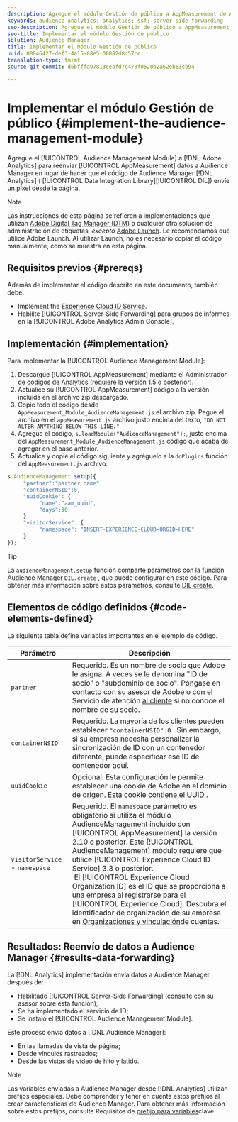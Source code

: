 ```yaml
---
description: Agregue el módulo Gestión de público a AppMeasurement de Adobe Analytics para reenviar datos de Analytics a Audience Manager en lugar de hacer que el código DIL (Biblioteca de integración de datos de Audience Manager) envíe un píxel desde la página.
keywords: audience analytics; analytics; ssf; server side forwarding
seo-description: Agregue el módulo Gestión de público a AppMeasurement de Adobe Analytics para reenviar datos de Analytics a Audience Manager en lugar de hacer que el código DIL (Biblioteca de integración de datos de Audience Manager) envíe un píxel desde la página.
seo-title: Implementar el módulo Gestión de público
solution: Audience Manager
title: Implementar el módulo Gestión de público
uuid: 08846427-def3-4a15-88e5-08882d8d57ce
translation-type: tm+mt
source-git-commit: d6bfffa97813eeafd7e478f0520b2a62eb63cb94

---
```



# Implementar el módulo Gestión de público {#implement-the-audience-management-module}

Agregue el [!UICONTROL Audience Management Module] a [!DNL Adobe Analytics] para reenviar [!UICONTROL AppMeasurement] datos a Audience Manager en lugar de hacer que el código de Audience Manager [!DNL Analytics] ( [!UICONTROL Data Integration Library][!UICONTROL DIL]) envíe un píxel desde la página.

>[!NOTE]
>
>Las instrucciones de esta página se refieren a implementaciones que utilizan [Adobe Digital Tag Manager (DTM)](https://docs.adobe.com/content/help/en/dtm/using/dtm-home.html) o cualquier otra solución de administración de etiquetas, *excepto* [Adobe Launch](https://docs.adobe.com/content/help/en/launch/using/overview.html). Le recomendamos que utilice Adobe Launch. Al utilizar Launch, no es necesario copiar el código manualmente, como se muestra en esta página.

## Requisitos previos {#prereqs}

Además de implementar el código descrito en este documento, también debe:

* Implement the [Experience Cloud ID Service](https://marketing.adobe.com/resources/help/en_US/mcvid/).
* Habilite [!UICONTROL Server-Side Forwarding] para grupos de informes en la [!UICONTROL Adobe Analytics Admin Console].

## Implementación {#implementation}

Para implementar la [!UICONTROL Audience Management Module]:

1. Descargue [!UICONTROL AppMeasurement] mediante el Administrador [de códigos](https://marketing.adobe.com/resources/help/en_US/reference/code_manager_admin.html) de Analytics (requiere la versión 1.5 o posterior).
1. Actualice su [!UICONTROL AppMeasurement] código a la versión incluida en el archivo zip descargado.
1. Copie todo el código desde `AppMeasurement_Module_AudienceManagement.js` el archivo zip. Pegue el archivo en el `appMeasurement.js` archivo justo encima del texto, `"DO NOT ALTER ANYTHING BELOW THIS LINE."`
1. Agregue el código, `s.loadModule("AudienceManagement");`, justo encima del `AppMeasurement_Module_AudienceManagement.js` código que acaba de agregar en el paso anterior.
1. Actualice y copie el código siguiente y agréguelo a la `doPlugins` función del `AppMeasurement.js` archivo.

```js
s.AudienceManagement.setup({ 
     "partner":"partner name", 
     "containerNSID":0, 
     "uuidCookie": { 
          "name":"aam_uuid", 
          "days":30
     },
     "visitorService": {
          "namespace": "INSERT-EXPERIENCE-CLOUD-ORGID-HERE" 
     } 
});
```

>[!TIP]
>
>La `audienceManagement.setup` función comparte parámetros con la función Audience Manager `DIL.create` , que puede configurar en este código. Para obtener más información sobre estos parámetros, consulte [DIL create](../../dil/dil-class-overview/dil-create.md#dil-create).

## Elementos de código definidos {#code-elements-defined}

La siguiente tabla define variables importantes en el ejemplo de código.

| Parámetro | Descripción |
|--- |--- |
| `partner` | Requerido. Es un nombre de socio que Adobe le asigna. A veces se le denomina "ID de socio" o "subdominio de socio".  Póngase en contacto con su asesor de Adobe o con el Servicio de atención [al cliente](https://helpx.adobe.com/marketing-cloud/contact-support.html) si no conoce el nombre de su socio. |
| `containerNSID` | Requerido. La mayoría de los clientes pueden establecer `"containerNSID":0` . Sin embargo, si su empresa necesita personalizar la sincronización de ID con un contenedor diferente, puede especificar ese ID de contenedor aquí. |
| `uuidCookie` | Opcional. Esta configuración le permite establecer una cookie de Adobe en el dominio de origen. Esta cookie contiene el [UUID](../../reference/ids-in-aam.md) . |
| `visitorService` - `namespace` | Requerido. El `namespace` parámetro es obligatorio si utiliza el módulo AudienceManagement incluido con [!UICONTROL AppMeasurement] la versión 2.10 o posterior. Este [!UICONTROL AudienceManagement] módulo requiere que utilice [!UICONTROL Experience Cloud ID Service] 3.3 o posterior. <br> El [!UICONTROL Experience Cloud Organization ID] es el ID que se proporciona a una empresa al registrarse para el [!UICONTROL Experience Cloud]. Descubra el identificador de organización de su empresa en [Organizaciones y vinculación](https://marketing.adobe.com/resources/help/en_US/mcloud/organizations.html)de cuentas. |

## Resultados: Reenvío de datos a Audience Manager {#results-data-forwarding}

La [!DNL Analytics] implementación envía datos a Audience Manager después de:

* Habilitado [!UICONTROL Server-Side Forwarding] (consulte con su asesor sobre esta función);
* Se ha implementado el servicio de ID;
* Se instaló el [!UICONTROL Audience Management Module].

Este proceso envía datos a [!DNL Audience Manager]:

* En las llamadas de vista de página;
* Desde vínculos rastreados;
* Desde las vistas de vídeo de hito y latido.

>[!NOTE]
>
>Las variables enviadas a Audience Manager desde [!DNL Analytics] utilizan prefijos especiales. Debe comprender y tener en cuenta estos prefijos al crear características de Audience Manager. Para obtener más información sobre estos prefijos, consulte Requisitos de [prefijo para variables](../../features/traits/trait-variable-prefixes.md)clave.